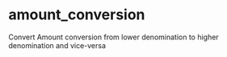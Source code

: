 # amount_conversion
Convert Amount conversion from lower denomination to higher denomination and vice-versa
